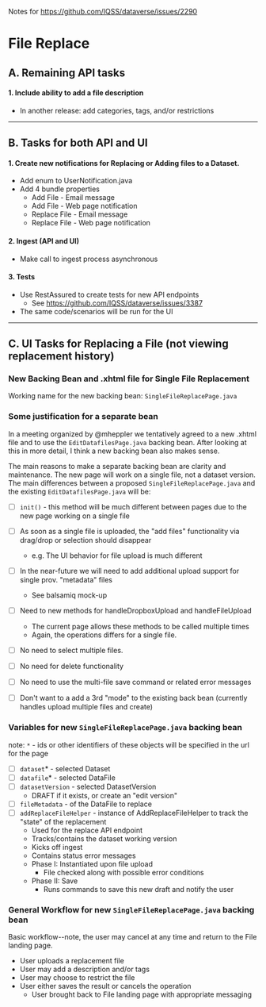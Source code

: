 Notes for https://github.com/IQSS/dataverse/issues/2290

# File Replace

## A. Remaining API tasks

#### 1. Include ability to add a file description

- In another release: add categories, tags, and/or restrictions

---

## B. Tasks for both API and UI

#### 1. Create new notifications for Replacing or Adding files to a Dataset.

- Add enum to UserNotification.java
- Add 4 bundle properties
    - Add File - Email message
    - Add File - Web page notification
    - Replace File - Email message
    - Replace File - Web page notification

#### 2. Ingest  (API and UI)

- Make call to ingest process asynchronous

#### 3. Tests

- Use RestAssured to create tests for new API endpoints
  - See https://github.com/IQSS/dataverse/issues/3387
- The same code/scenarios will be run for the UI

---

## C. UI Tasks for Replacing a File (not viewing replacement history)

### New Backing Bean and .xhtml file for Single File Replacement

Working name for the new backing bean: ```SingleFileReplacePage.java```

### Some justification for a separate bean

In a meeting organized by @mheppler we tentatively agreed to a new .xhtml file and to use the ```EditDatafilesPage.java``` backing bean.  After looking at this in more detail, I think a new backing bean also makes sense.

The main reasons to make a separate backing bean are clarity and maintenance.  The new page will work on a single file, not a dataset version. The main differences between a proposed ```SingleFileReplacePage.java``` and the existing ```EditDatafilesPage.java```  will be:

- [ ] ```init()```  - this method will be much different between pages due to the new page working on a single file
- [ ] As soon as a single file is uploaded, the "add files" functionality via drag/drop or selection should disappear
    - e.g. The UI behavior for file upload is much different
- [ ] In the near-future we will need to add additional upload support for single prov. "metadata" files
    - See balsamiq mock-up
- [ ] Need to new methods for handleDropboxUpload and handleFileUpload
    - The current page allows these methods to be called multiple times
    - Again, the operations differs for a single file.
- [ ] No need to select multiple files.
- [ ] No need for delete functionality
- [ ] No need to use the multi-file save command or related error messages
- [ ] Don't want to a add a 3rd "mode" to the existing back bean (currently handles upload multiple files and create)


### Variables for new ```SingleFileReplacePage.java``` backing bean

note: ```*``` - ids or other identifiers of these objects will be specified in the url for the page

- [ ] ```dataset```* - selected Dataset
- [ ] ```datafile```* - selected DataFile
- [ ] ```datasetVersion``` - selected DatasetVersion
    - DRAFT if it exists, or create an "edit version"
- [ ] ```fileMetadata``` - of the DataFile to replace
- [ ] ```addReplaceFileHelper``` - instance of AddReplaceFileHelper to track the "state" of the replacement
    - Used for the replace API endpoint
    - Tracks/contains the dataset working version
    - Kicks off ingest
    - Contains status error messages
    - Phase I: Instantiated upon file upload
        - File checked along with possible error conditions
    - Phase II: Save
        - Runs commands to save this new draft and notify the user


### General Workflow for new ```SingleFileReplacePage.java``` backing bean

Basic workflow--note, the user may cancel at any time and return to the File landing page.

- User uploads a replacement file
- User may add a description and/or tags
- User may choose to restrict the file
- User either saves the result or cancels the operation
    - User brought back to File landing page with appropriate messaging
